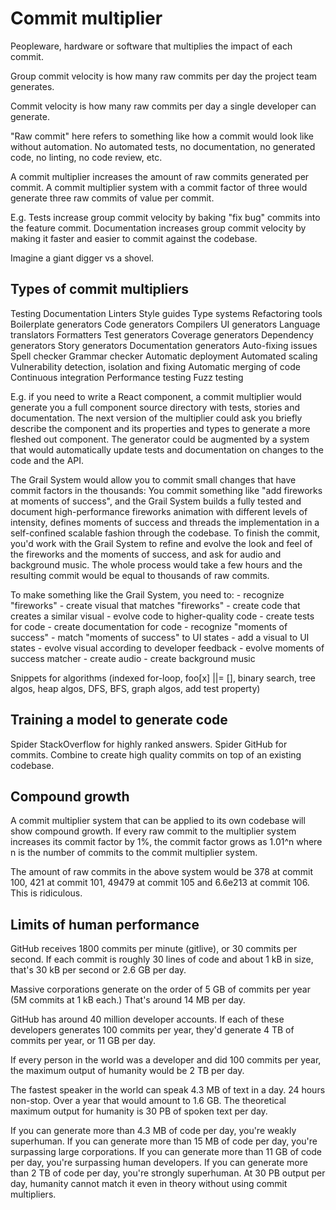 # Commit multiplier

Peopleware, hardware or software that multiplies the impact of each commit.

Group commit velocity is how many raw commits per day the project team generates.

Commit velocity is how many raw commits per day a single developer can generate.

"Raw commit" here refers to something like how a commit would look like without automation. No automated tests, no documentation, no generated code, no linting, no code review, etc.

A commit multiplier increases the amount of raw commits generated per commit. A commit multiplier system with a commit factor of three would generate three raw commits of value per commit.

E.g. Tests increase group commit velocity by baking "fix bug" commits into the feature commit. Documentation increases group commit velocity by making it faster and easier to commit against the codebase.

Imagine a giant digger vs a shovel.

## Types of commit multipliers

Testing
Documentation
Linters
Style guides
Type systems
Refactoring tools
Boilerplate generators
Code generators
Compilers
UI generators
Language translators
Formatters
Test generators
Coverage generators
Dependency generators
Story generators
Documentation generators
Auto-fixing issues
Spell checker
Grammar checker
Automatic deployment
Automated scaling
Vulnerability detection, isolation and fixing
Automatic merging of code
Continuous integration
Performance testing
Fuzz testing

E.g. if you need to write a React component, a commit multiplier would generate you a full component source directory with tests, stories and documentation. The next version of the multiplier could ask you briefly describe the component and its properties and types to generate a more fleshed out component. The generator could be augmented by a system that would automatically update tests and documentation on changes to the code and the API.

The Grail System would allow you to commit small changes that have commit factors in the thousands: You commit something like "add fireworks at moments of success", and the Grail System builds a fully tested and document high-performance fireworks animation with different levels of intensity, defines moments of success and threads the implementation in a self-confined scalable fashion through the codebase. To finish the commit, you'd work with the Grail System to refine and evolve the look and feel of the fireworks and the moments of success, and ask for audio and background music. The whole process would take a few hours and the resulting commit would be equal to thousands of raw commits.

To make something like the Grail System, you need to: - recognize "fireworks" - create visual that matches "fireworks" - create code that creates a similar visual - evolve code to higher-quality code - create tests for code - create documentation for code - recognize "moments of success" - match "moments of success" to UI states - add a visual to UI states - evolve visual according to developer feedback - evolve moments of success matcher - create audio - create background music

Snippets for algorithms (indexed for-loop, foo[x] ||= [], binary search, tree algos, heap algos, DFS, BFS, graph algos, add test property)

## Training a model to generate code

Spider StackOverflow for highly ranked answers. Spider GitHub for commits. Combine to create high quality commits on top of an existing codebase.

## Compound growth

A commit multiplier system that can be applied to its own codebase will show compound growth. If every raw commit to the multiplier system increases its commit factor by 1%, the commit factor grows as 1.01^n where n is the number of commits to the commit multiplier system.

The amount of raw commits in the above system would be 378 at commit 100, 421 at commit 101, 49479 at commit 105 and 6.6e213 at commit 106. This is ridiculous.

## Limits of human performance

GitHub receives 1800 commits per minute (gitlive), or 30 commits per second. If each commit is roughly 30 lines of code and about 1 kB in size, that's 30 kB per second or 2.6 GB per day.

Massive corporations generate on the order of 5 GB of commits per year (5M commits at 1 kB each.) That's around 14 MB per day.

GitHub has around 40 million developer accounts. If each of these developers generates 100 commits per year, they'd generate 4 TB of commits per year, or 11 GB per day.

If every person in the world was a developer and did 100 commits per year, the maximum output of humanity would be 2 TB per day.

The fastest speaker in the world can speak 4.3 MB of text in a day. 24 hours non-stop. Over a year that would amount to 1.6 GB. The theoretical maximum output for humanity is 30 PB of spoken text per day.

If you can generate more than 4.3 MB of code per day, you're weakly superhuman.
If you can generate more than 15 MB of code per day, you're surpassing large corporations.
If you can generate more than 11 GB of code per day, you're surpassing human developers.
If you can generate more than 2 TB of code per day, you're strongly superhuman.
At 30 PB output per day, humanity cannot match it even in theory without using commit multipliers.
